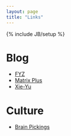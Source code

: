 ```yaml
---
layout: page
title: "Links"
---
```

{% include JB/setup %}

# Blog

* [FYZ](http://puff.sinaapp.com/page/1)
* [Matrix Plus](http://sealhuang.sinaapp.com)
* [Xie-Yu](http://xie-yu.github.com)

# Culture

* [Brain Pickings](http://brainpickings.org)
